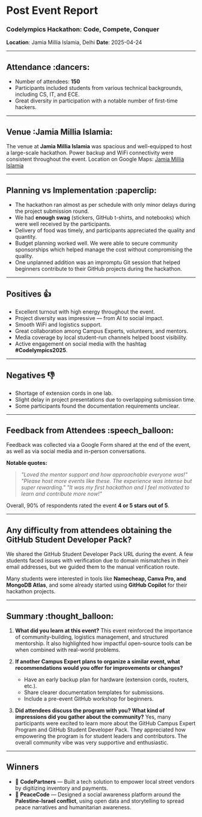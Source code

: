 # Post Event Report

### Codelympics Hackathon: Code, Compete, Conquer

**Location**: Jamia Millia Islamia, Delhi
**Date**: 2025-04-24

---

## Attendance \:dancers:

* Number of attendees: **150**
* Participants included students from various technical backgrounds, including CS, IT, and ECE.
* Great diversity in participation with a notable number of first-time hackers.

---

## Venue \:Jamia Millia Islamia:

The venue at **Jamia Millia Islamia** was spacious and well-equipped to host a large-scale hackathon.
Power backup and WiFi connectivity were consistent throughout the event.
Location on Google Maps: [Jamia Millia Islamia](https://maps.app.goo.gl/JamiaLinkHere)

---

## Planning vs Implementation \:paperclip:

* The hackathon ran almost as per schedule with only minor delays during the project submission round.
* We had **enough swag** (stickers, GitHub t-shirts, and notebooks) which were well received by the participants.
* Delivery of food was timely, and participants appreciated the quality and quantity.
* Budget planning worked well. We were able to secure community sponsorships which helped manage the cost without compromising the quality.
* One unplanned addition was an impromptu Git session that helped beginners contribute to their GitHub projects during the hackathon.

---

## Positives :+1:

* Excellent turnout with high energy throughout the event.
* Project diversity was impressive — from AI to social impact.
* Smooth WiFi and logistics support.
* Great collaboration among Campus Experts, volunteers, and mentors.
* Media coverage by local student-run channels helped boost visibility.
* Active engagement on social media with the hashtag **#Codelympics2025**.

---

## Negatives :-1:

* Shortage of extension cords in one lab.
* Slight delay in project presentations due to overlapping submission time.
* Some participants found the documentation requirements unclear.

---

## Feedback from Attendees \:speech\_balloon:

Feedback was collected via a Google Form shared at the end of the event, as well as via social media and in-person conversations.

**Notable quotes:**

> *"Loved the mentor support and how approachable everyone was!"*
> *"Please host more events like these. The experience was intense but super rewarding."*
> *"It was my first hackathon and I feel motivated to learn and contribute more now!"*

Overall, 90% of respondents rated the event **4 or 5 stars out of 5**.

---

## Any difficulty from attendees obtaining the GitHub Student Developer Pack?

We shared the GitHub Student Developer Pack URL during the event. A few students faced issues with verification due to domain mismatches in their email addresses, but we guided them to the manual verification route.

Many students were interested in tools like **Namecheap, Canva Pro, and MongoDB Atlas**, and some already started using **GitHub Copilot** for their hackathon projects.


---


## Summary \:thought\_balloon:

1. **What did you learn at this event?**
   This event reinforced the importance of community-building, logistics management, and structured mentorship. It also highlighted how impactful open-source tools can be when combined with real-world problems.

2. **If another Campus Expert plans to organize a similar event, what recommendations would you offer for improvements or changes?**

   * Have an early backup plan for hardware (extension cords, routers, etc.).
   * Share clearer documentation templates for submissions.
   * Include a pre-event GitHub workshop for beginners.

3. **Did attendees discuss the program with you? What kind of impressions did you gather about the community?**
   Yes, many participants were excited to learn more about the GitHub Campus Expert Program and GitHub Student Developer Pack. They appreciated how empowering the program is for student leaders and contributors. The overall community vibe was very supportive and enthusiastic.

---

## Winners

* 🥇 **CodePartners** — Built a tech solution to empower local street vendors by digitizing inventory and payments.
* 🥈 **PeaceCode** — Designed a social awareness platform around the **Palestine-Israel conflict**, using open data and storytelling to spread peace narratives and humanitarian awareness.


